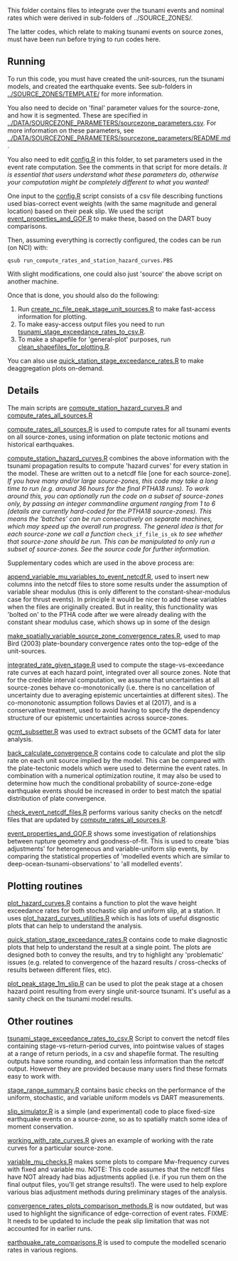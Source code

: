 This folder contains files to integrate over the tsunami events and nominal
rates which were derived in sub-folders of ../SOURCE_ZONES/. 

The latter codes, which relate to making tsunami events on source zones, must
have been run before trying to run codes here.


## Running 

To run this code, you must have created the unit-sources, run the tsunami models,
and created the earthquake events. See sub-folders in
[../SOURCE_ZONES/TEMPLATE/](../SOURCE_ZONES/TEMPLATE) for more information.

You also need to decide on 'final' parameter values for the source-zone, and how
it is segmented. These are specified in
[../DATA/SOURCEZONE_PARAMETERS/sourcezone_parameters.csv](../DATA/SOURCEZONE_PARAMETERS/sourcezone_parameters.csv).
For more information on these parameters, see 
[../DATA/SOURCEZONE_PARAMETERS/sourcezone_parameters/README.md](../DATA/SOURCEZONE_PARAMETERS/README.md).

You also need to edit [config.R](config.R) in this folder, to set parameters
used in the event rate computation. See the comments in that script for more details.
*It is essential that users understand what these parameters do, otherwise your computation
might be completely different to what you wanted!*

One input to the [config.R](config.R) script consists of a csv file describing
functions used bias-correct event weights (with the same magnitude and general
location) based on their peak slip. We used the script
[event_properties_and_GOF.R](event_properties_and_GOF.R) to make these, based
on the DART buoy comparisons. 

Then, assuming everything is correctly configured, the codes can be run (on
NCI) with:

    qsub run_compute_rates_and_station_hazard_curves.PBS

With slight modifications, one could also just 'source' the above script on
another machine. 

Once that is done, you should also do the following:

1. Run [create_nc_file_peak_stage_unit_sources.R](create_nc_file_peak_stage_unit_sources.R) to make fast-access information for plotting. 
2. To make easy-access output files you need to run [tsunami_stage_exceedance_rates_to_csv.R](tsunami_stage_exceedance_rates_to_csv.R). 
3. To make a shapefile for 'general-plot' purposes, run [clean_shapefiles_for_plotting.R](clean_shapefiles_for_plotting.R).

You can also use [quick_station_stage_exceedance_rates.R](quick_station_stage_exceedance_rates.R) to make deaggregation plots on-demand.

## Details

The main scripts are [compute_station_hazard_curves.R](compute_station_hazard_curves.R)
and [compute_rates_all_sources.R](compute_rates_all_sources.R)

[compute_rates_all_sources.R](compute_rates_all_sources.R) is used to compute
rates for all tsunami events on all source-zones, using information on 
plate tectonic motions and historical earthquakes. 

[compute_station_hazard_curves.R](compute_station_hazard_curves.R) combines the
above information with the tsunami propagation results to compute 'hazard
curves' for every station in the model. These are written out to a netcdf file
[one for each source-zone]. *If you have many and/or large source-zones, this
code may take a long time to run (e.g. around 36 hours for the final PTHA18
runs). To work around this, you can optionally run the code on a subset of
source-zones only, by passing an integer commandline argument ranging from 1 to
6 (details are currently hard-coded for the PTHA18 source-zones).  This means
the 'batches' can be run consecutively on separate machines, which may speed up
the overall run progress. The general idea is that for each source-zone we call
a function* `check_if_file_is_ok` *to see whether that source-zone should be
run.  This can be manipulated to only run a subset of source-zones. See the
source code for further information.*

Supplementary codes which are used in the above process are:

[append_variable_mu_variables_to_event_netcdf.R](append_variable_mu_variables_to_event_netcdf.R), used
to insert new columns into the netcdf files to store some results under the
assumption of variable shear modulus (this is only different to the
constant-shear-modulus case for thrust events). In principle it would
be nicer to add these variables when the files are originally created. But
in reality, this functionality was 'bolted on' to the PTHA code after 
we were already dealing with the constant shear modulus case, which shows up
in some of the design

[make_spatially_variable_source_zone_convergence_rates.R](make_spatially_variable_source_zone_convergence_rates.R),
used to map Bird (2003) plate-boundary convergence rates onto the top-edge of
the unit-sources. 

[integrated_rate_given_stage.R](integrated_rate_given_stage.R)
used to compute the stage-vs-exceedance rate curves at each hazard point,
integrated over all source zones. Note that for the credible interval
computation, we assume that uncertainties at all source-zones behave
co-monotonically (i.e. there is no cancellation of uncertainty due to
averaging epistemic uncertainties at different sites). The co-mononotonic
assumption follows Davies et al (2017), and is a conservative treatment,
used to avoid having to specify the dependency structure of our epistemic
uncertainties across source-zones. 

[gcmt_subsetter.R](gcmt_subsetter.R) was used to extract subsets of the GCMT data
for later analysis.

[back_calculate_convergence.R](back_calculate_convergence.R) contains code to 
calculate and plot the slip rate on each unit source implied by the model. This
can be compared with the plate-tectonic models which were used to determine the
event rates. In combination with a numerical optimization routine, it may also
be used to determine how much the conditional probability of source-zone-edge
earthquake events should be increased in order to best match the spatial distribution
of plate convergence.

[check_event_netcdf_files.R](check_event_netcdf_files.R) performs various
sanity checks on the netcdf files that are updated by
[compute_rates_all_sources.R](compute_rates_all_sources.R). 

[event_properties_and_GOF.R](event_properties_and_GOF.R) shows some investigation of relationships
between rupture geometry and goodness-of-fit. This is used to create 'bias
adjustments' for heterogeneous and variable-uniform slip events, by comparing the statistical
properties of 'modelled events which are similar to
deep-ocean-tsunami-observations' to 'all modelled events'. 

## Plotting routines

[plot_hazard_curves.R](plot_hazard_curves.R) contains a function to plot the
wave height exceedance rates for both stochastic slip and uniform slip, at a
station. It uses [plot_hazard_curves_utilities.R](plot_hazard_curves_utilities.R) 
which is has lots of useful disgnostic plots that can help to understand the analysis.

[quick_station_stage_exceedance_rates.R](quick_station_stage_exceedance_rates.R)
contains code to make diagnostic plots that help to understand the result at a single point.
The plots are designed both to convey the results, and try to highlight any
'problematic' issues (e.g. related to convergence of the hazard results / cross-checks of
results between different files, etc).

[plot_peak_stage_1m_slip.R](plot_peak_stage_1m_slip.R) can be used to plot the peak stage
at a chosen hazard point resulting from every single unit-source tsunami. It's
useful as a sanity check on the tsunami model results.

## Other routines

[tsunami_stage_exceedance_rates_to_csv.R](tsunami_stage_exceedance_rates_to_csv.R)
Script to convert the netcdf files containing stage-vs-return-period curves,
into pointwise values of stages at a range of return periods, in a csv and
shapefile format. The resulting outputs have some rounding, and contain less
information than the netcdf output. However they are provided because many users
find these formats easy to work with.

[stage_range_summary.R](stage_range_summary.R) contains basic checks on the performance
of the uniform, stochastic, and variable uniform models vs DART measurements. 

[slip_simulator.R](slip_simulator.R) is a simple (and experimental) code to
place fixed-size earthquake events on a source-zone, so as to spatially match
some idea of moment conservation.

[working_with_rate_curves.R](working_with_rate_curves.R) gives an example of working
with the rate curves for a particular source-zone.

[variable_mu_checks.R](variable_mu_checks.R) makes some plots to compare Mw-frequency curves
with fixed and variable mu. NOTE: This code assumes that the netcdf files have
NOT already had bias adjustments applied (i.e. if you run them on the final
output files, you'll get strange results!). The were used to help explore
various bias adjustment methods during preliminary stages of the analysis.

[convergence_rates_plots_comparison_methods.R](convergence_rates_plots_comparison_methods.R) is
now outdated, but was used to highlight the significance of edge-correction of
event rates. FIXME: It needs to be updated to include the peak slip limitation
that was not accounted for in earlier runs.

[earthquake_rate_comparisons.R](earthquake_rate_comparisons.R) is used to compute the modelled
scenario rates in various regions.
